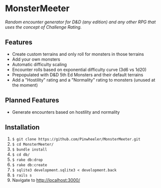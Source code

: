# MonsterMeeter
_Random encounter generator for D&D (any edition) and any other RPG that uses the concept of Challenge Rating._

## Features

* Create custom terrains and only roll for monsters in those terrains
* Add your own monsters
* Automatic difficulty scaling
* Encounter rolls based on exponential difficulty curve (3d6 vs 1d20)
* Prepopulated with D&D 5th Ed Monsters and their default terrains
* Add a "Hostility" rating and a "Normality" rating to monsters (unused at the moment)

## Planned Features
* Generate encounters based on hostility and normality

## Installation

1. `$ git clone https://github.com/Pinwheeler/MonsterMeeter.git`
2. `$ cd MonsterMeeter/`
3. `$ bundle install`
5. `$ cd db/`
6. `$ rake db:drop`
7. `$ rake db:create`
8. `$ sqlite3 development.sqlite3 < development.back`
9. `$ rails s`
9. Navigate to [http://localhost:3000/](http://localhost:3000/)
